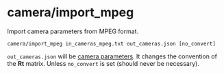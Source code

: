 # camera/import\_mpeg

Import camera parameters from MPEG format.

    camera/import_mpeg in_cameras_mpeg.txt out_cameras.json [no_convert]

`out_cameras.json` will be [camera parameters](../../data/cameras.html). It changes the convention of the **Rt** matrix. Unless `no_convert` is set (should never be necessary).
